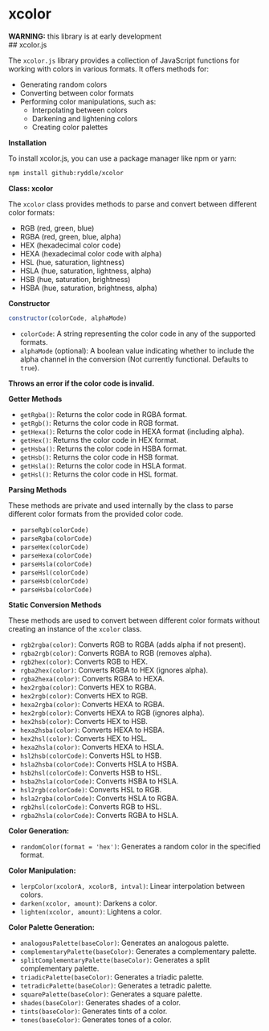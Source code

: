 # xcolor
**WARNING:** this library is at early development<br>## xcolor.js

The `xcolor.js` library provides a collection of JavaScript functions for working with colors in various formats. It offers methods for:

- Generating random colors
- Converting between color formats
- Performing color manipulations, such as:
    - Interpolating between colors
    - Darkening and lightening colors
    - Creating color palettes

**Installation**

To install xcolor.js, you can use a package manager like npm or yarn:

```bash
npm install github:ryddle/xcolor
```

**Class: xcolor**

The `xcolor` class provides methods to parse and convert between different color formats:

* RGB (red, green, blue)
* RGBA (red, green, blue, alpha)
* HEX (hexadecimal color code)
* HEXA (hexadecimal color code with alpha)
* HSL (hue, saturation, lightness)
* HSLA (hue, saturation, lightness, alpha)
* HSB (hue, saturation, brightness)
* HSBA (hue, saturation, brightness, alpha)

**Constructor**

```javascript
constructor(colorCode, alphaMode)
```

* `colorCode`: A string representing the color code in any of the supported formats.
* `alphaMode` (optional): A boolean value indicating whether to include the alpha channel in the conversion (Not currently functional. Defaults to `true`).

**Throws an error if the color code is invalid.**

**Getter Methods**

* `getRgba()`: Returns the color code in RGBA format.
* `getRgb()`: Returns the color code in RGB format.
* `getHexa()`: Returns the color code in HEXA format (including alpha).
* `getHex()`: Returns the color code in HEX format.
* `getHsba()`: Returns the color code in HSBA format.
* `getHsb()`: Returns the color code in HSB format.
* `getHsla()`: Returns the color code in HSLA format.
* `getHsl()`: Returns the color code in HSL format.

**Parsing Methods**

These methods are private and used internally by the class to parse different color formats from the provided color code.

* `parseRgb(colorCode)`
* `parseRgba(colorCode)`
* `parseHex(colorCode)`
* `parseHexa(colorCode)`
* `parseHsla(colorCode)`
* `parseHsl(colorCode)`
* `parseHsb(colorCode)`
* `parseHsba(colorCode)`

**Static Conversion Methods**

These methods are used to convert between different color formats without creating an instance of the `xcolor` class.

* `rgb2rgba(color)`: Converts RGB to RGBA (adds alpha if not present).
* `rgba2rgb(color)`: Converts RGBA to RGB (removes alpha).
* `rgb2hex(color)`: Converts RGB to HEX.
* `rgba2hex(color)`: Converts RGBA to HEX (ignores alpha).
* `rgba2hexa(color)`: Converts RGBA to HEXA.
* `hex2rgba(color)`: Converts HEX to RGBA.
* `hex2rgb(color)`: Converts HEX to RGB.
* `hexa2rgba(color)`: Converts HEXA to RGBA.
* `hex2rgb(color)`: Converts HEXA to RGB (ignores alpha).
* `hex2hsb(color)`: Converts HEX to HSB.
* `hexa2hsba(color)`: Converts HEXA to HSBA.
* `hex2hsl(color)`: Converts HEX to HSL.
* `hexa2hsla(color)`: Converts HEXA to HSLA.
* `hsl2hsb(colorCode)`: Converts HSL to HSB.
* `hsla2hsba(colorCode)`: Converts HSLA to HSBA.
* `hsb2hsl(colorCode)`: Converts HSB to HSL.
* `hsba2hsla(colorCode)`: Converts HSBA to HSLA.
* `hsl2rgb(colorCode)`: Converts HSL to RGB.
* `hsla2rgba(colorCode)`: Converts HSLA to RGBA.
* `rgb2hsl(colorCode)`: Converts RGB to HSL.
* `rgba2hsla(colorCode)`: Converts RGBA to HSLA.

**Color Generation:**

- `randomColor(format = 'hex')`: Generates a random color in the specified format.

**Color Manipulation:**

- `lerpColor(xcolorA, xcolorB, intval)`: Linear interpolation between colors.
- `darken(xcolor, amount)`: Darkens a color.
- `lighten(xcolor, amount)`: Lightens a color.

**Color Palette Generation:**

- `analogousPalette(baseColor)`: Generates an analogous palette.
- `complementaryPalette(baseColor)`: Generates a complementary palette.
- `splitComplementaryPalette(baseColor)`: Generates a split complementary palette.
- `triadicPalette(baseColor)`: Generates a triadic palette.
- `tetradicPalette(baseColor)`: Generates a tetradic palette.
- `squarePalette(baseColor)`: Generates a square palette.
- `shades(baseColor)`: Generates shades of a color.
- `tints(baseColor)`: Generates tints of a color.
- `tones(baseColor)`: Generates tones of a color.
